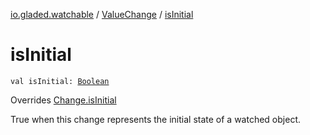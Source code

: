 [io.gladed.watchable](../index.md) / [ValueChange](index.md) / [isInitial](./is-initial.md)

# isInitial

`val isInitial: `[`Boolean`](https://kotlinlang.org/api/latest/jvm/stdlib/kotlin/-boolean/index.html)

Overrides [Change.isInitial](../-change/is-initial.md)

True when this change represents the initial state of a watched object.

